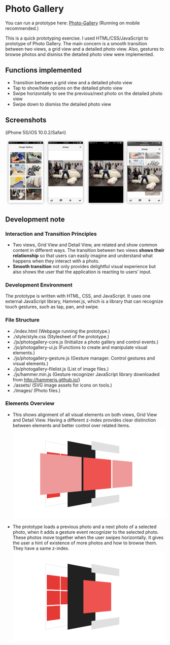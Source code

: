 # Photo Gallery
You can run a prototype here: [Photo-Gallery](http://www.dahyepark.com/photo-gallery/) (Running on mobile recommended.)

This is a quick prototyping exercise. I used HTML/CSS/JavaScript to prototype of Photo Gallery. The main concern is a smooth  transition between two views, a grid view and a detailed photo view. Also, gestures to browse photos and dismiss the detailed photo view were implemented.  

## Functions implemented
- Transition between a grid view and a detailed photo view
- Tap to show/hide options on the detailed photo view
- Swipe horizontally to see the previous/next photo on the detailed photo view
- Swipe down to dismiss the detailed photo view

## Screenshots
(iPhone 5S/iOS 10.0.2/Safari)

![Screenshots](https://github.com/danhobaklab/photo-gallery/blob/master/screenshots/screenshots.png)

## Development note
### Interaction and Transition Principles
- Two views, Grid View and Detail View, are related and show common content in different ways. The transition between two views **shows their relationship** so that users can easily imagine and understand what happens when they interact with a photo.
- **Smooth transition** not only provides delightful visual experience but also shows the user that the application is reacting to users’ input.

### Development Environment
The prototype is written with HTML, CSS, and JavaScript. It uses one external JavaScript library, Hammer.js, which is a library that can recognize touch gestures, such as tap, pan, and swipe.

### File Structure
- ./index.html (Webpage running the prototype.)
- ./style/style.css (Stylesheet of the prototype.)
- ./js/photogallery-core.js (Initialize a photo gallery and control events.)
- ./js/photogallery-ui.js (Functions to create and manipulate visual elements.)
- ./js/photogallery-gesture.js (Gesture manager. Control gestures and visual elements.)
- ./js/photogallery-filelist.js (List of image files.)
- ./js/hammer.min.js (Gesture recognizer JavaScript library downloaded from http://hammerjs.github.io/)
- ./assets/ (SVG image assets for icons on tools.)
- ./images/ (Photo files.)

### Elements Overview
- This shows alignment of all visual elements on both views, Grid View and Detail View. Having a different z-index provides clear distinction between elements and better control over related items.<br>
![zIndex](https://github.com/danhobaklab/photo-gallery/blob/master/screenshots/zIndex.png)

- The prototype loads a previous photo and a next photo of a selected photo, when it adds a gesture event recognizer to the selected photo. These photos move together when the user swipes horizontally. It gives the user a hint of existence of more photos and how to browse them. They have a same z-index.<br>
![zIndex2](https://github.com/danhobaklab/photo-gallery/blob/master/screenshots/zIndex2.png)



